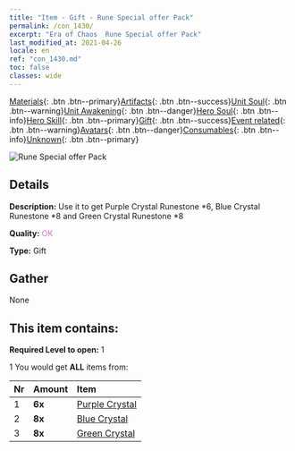 ```yaml
---
title: "Item - Gift - Rune Special offer Pack"
permalink: /con_1430/
excerpt: "Era of Chaos  Rune Special offer Pack"
last_modified_at: 2021-04-26
locale: en
ref: "con_1430.md"
toc: false
classes: wide
---
```

 [Materials](/Items/){: .btn .btn--primary}[Artifacts](/Items/Artifacts/){: .btn .btn--success}[Unit Soul](/Items/UnitSoul/){: .btn .btn--warning}[Unit Awakening](/Items/UnitAwakening/){: .btn .btn--danger}[Hero Soul](/Items/HeroSoul/){: .btn .btn--info}[Hero Skill](/Items/HeroSkill/){: .btn .btn--primary}[Gift](/Items/Gift/){: .btn .btn--success}[Event related](/Items/Events/){: .btn .btn--warning}[Avatars](/Items/Avatars/){: .btn .btn--danger}[Consumables](/Items/Consumables/){: .btn .btn--info}[Unknown](/Items/Unknown/){: .btn .btn--primary}

 ![Rune Special offer Pack](/images/t/i_907025.png)

## Details
 **Description:** Use it to get Purple Crystal Runestone *6, Blue Crystal Runestone *8 and Green Crystal Runestone *8

 **Quality:** <span style="color: #DA70D6">OK</span>

 **Type:** Gift

## Gather

  None

## This item contains:

 **Required Level to open:** 1

 1 You would get **ALL** items  from:

  | Nr | Amount |     Item    |
  |:---|:-------|:------------|
  | 1 |  **6x** | [Purple Crystal](/Items/con_720/) |  | 
  | 2 |  **8x** | [Blue Crystal](/Items/con_716/) |  | 
  | 3 |  **8x** | [Green Crystal](/Items/con_711/) |  | 
